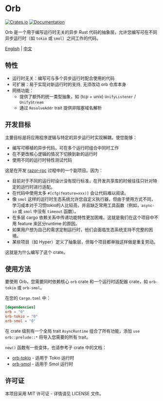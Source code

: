 # Orb

[![Crates.io](https://img.shields.io/crates/v/orb.svg)](https://crates.io/crates/orb)
[![Documentation](https://docs.rs/orb/badge.svg)](https://docs.rs/orb)

Orb 是一个用于编写运行时无关的异步 Rust 代码的抽象层，允许您编写可在不同异步运行时（如 `tokio` 或 `smol`）之间工作的代码。

[English](README.md) | [中文](README-zh.md)

## 特性

- 运行时无关：编写可与多个异步运行时配合使用的代码
- 可扩展：易于实现对新运行时的支持, 无须改动 orb 仓库本身
- 网络功能：
    - 提供了额外的统一类型抽象，如 (tcp + unix) `UnifyListener` / `UnifyStream`
    - 通过 `ResolveAddr` trait 提供非阻塞域名解析


## 开发目标

主要目标是将应用程序逻辑与特定的异步运行时实现解耦，使您能够：

- 编写可移植的异步代码，可在多个运行时组合中同时工作
- 在不更改核心逻辑的情况下切换到新的运行时
- 使用不同的运行时特性测试代码

这是在开发 [razor-rpc](https://docs.rs/razor-rpc) 过程中的一个副项目。因为：

- 目前对于不同的运行时设计没有现行标准，在开发共享库的时候往往只针对特定的运行时进行适配。
- 在代码中使用太多 `#[cfg(feature=xxx)]` 会让代码难以阅读。
- 像 `smol` 这样的运行时生态系统允许您自定义执行器，但由于使用方式不同，学习成本对于习惯tokio的人比较高，并且缺乏常用工具函数（例如，`async-io` 或 `smol` 中没有 `timeout` 函数）。
- 在多层 cargo 依赖关系中传递功能特性更加困难。这就是我们在这个项目中不用 feature 来区分runtime 的原因。
- 如果用户想为自己的需求定制运行时，他们会面临生态系统支持不完整的困境。
- 某些项目（如 Hyper）定义了抽象层，但每个项目都单独这样做是重复劳动。

这就是为什么编写了这个 crate。

## 使用方法

要使用 Orb，您需要同时依赖核心 `orb` crate 和一个运行时适配器 crate，如 `orb-tokio` 或 `orb-smol`。

在您的 `Cargo.toml` 中：

```toml
[dependencies]
orb = "0"
orb-tokio = "0"
orb-smol = "0"
```

在 crate 级别有一个全局 trait `AsyncRuntime` 组合了所有功能，添加 `use orb::prelude::*` 将导入您需要的所有 trait。

`new()` 函数有一些变体，也请参考子 crate 中的文档：

- [orb-tokio](https://crates.io/crates/orb-tokio) - 适用于 Tokio 运行时
- [orb-smol](https://crates.io/crates/orb-smol) - 适用于 Smol 运行时

## 许可证

本项目采用 MIT 许可证 - 详情请见 LICENSE 文件。
